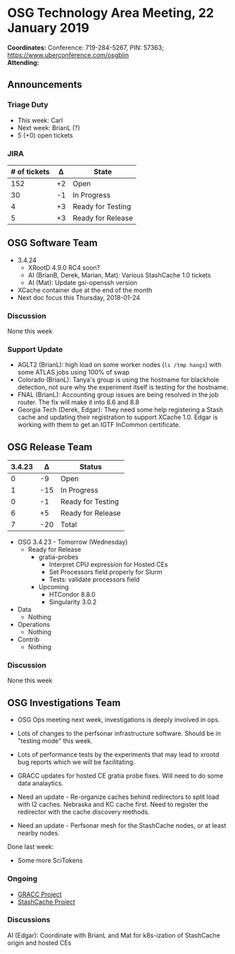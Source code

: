 # OSG Technology Area Meeting, 22 January 2019

**Coordinates:** Conference: 719-284-5267, PIN: 57363; <https://www.uberconference.com/osgblin>  
**Attending:**   


## Announcements


### Triage Duty

-   This week: Carl
-   Next week: BrianL (?)
-   5 (+0) open tickets


### JIRA

| # of tickets | &Delta; | State             |
|------------ |------- |----------------- |
| 152          | +2      | Open              |
| 30           | -1      | In Progress       |
| 4            | +3      | Ready for Testing |
| 5            | +3      | Ready for Release |


## OSG Software Team

-   3.4.24  
    -   XRootD 4.9.0 RC4 soon?
    -   AI (BrianB, Derek, Marian, Mat): Various StashCache 1.0 tickets
    -   AI (Mat): Update gsi-openssh version
-   XCache container due at the end of the month
-   Next doc focus this Thursday, 2018-01-24


### Discussion

None this week  


### Support Update

-   AGLT2 (BrianL): high load on some worker nodes (`ls /tmp hangs`) with some ATLAS jobs using 100% of swap
-   Colorado (BrianL): Tanya's group is using the hostname for blackhole detection, not sure why the experiment itself is testing for the hostname.
-   FNAL (BrianL): Accounting group issues are being resolved in the job router. The fix will make it into 8.6 and 8.8
-   Georgia Tech (Derek, Edgar): They need some help registering a Stash cache and updating their registration to support XCache 1.0. Edgar is working with them to get an IGTF InCommon certificate.


## OSG Release Team

| 3.4.23 | &Delta; | Status            |
|------ |------- |----------------- |
| 0      | -9      | Open              |
| 1      | -15     | In Progress       |
| 0      | -1      | Ready for Testing |
| 6      | +5      | Ready for Release |
| 7      | -20     | Total             |

-   OSG 3.4.23 - Tomorrow (Wednesday)
    -   Ready for Release  
        -   gratia-probes
            -   Interpret CPU expression for Hosted CEs
            -   Set Processors field properly for Slurm
            -   Tests: validate processors field
        -   Upcoming
            -   HTCondor 8.8.0
            -   Singularity 3.0.2
-   Data
    -   Nothing
-   Operations  
    -   Nothing
-   Contrib  
    -   Nothing


### Discussion

None this week


## OSG Investigations Team

-   OSG Ops meeting next week, investigations is deeply involved in ops.
-   Lots of changes to the perfsonar infrastructure software.  Should be in "testing mode" this week.
-   Lots of performance tests by the experiments that may lead to xrootd bug reports which we will be facilitating.
-   GRACC updates for hosted CE gratia probe fixes.  Will need to do some data analaytics.

-   Need an update - Re-organize caches behind redirectors to split load with I2 caches. Nebraska and KC cache first. Need to register the redirector with the cache discovery methods.
-   Need an update - Perfsonar mesh for the StashCache nodes, or at least nearby nodes.


Done last week:  

-   Some more SciTokens


### Ongoing

-   [GRACC Project](https://opensciencegrid.atlassian.net/projects/GRACC)
-   [StashCache Project](http://opensciencegrid.org/docs/data/stashcache/overview/)


### Discussions

AI (Edgar): Coordinate with BrianL and Mat for k8s-ization of StashCache origin and hosted CEs
